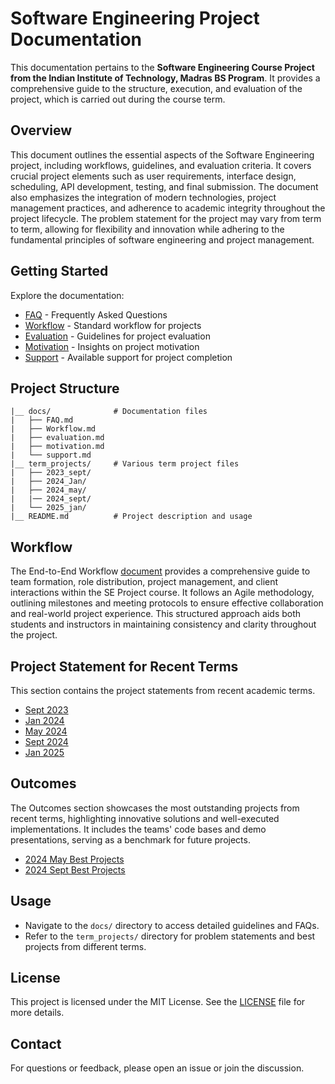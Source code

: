 # Software Engineering Project Documentation

This documentation pertains to the **Software Engineering Course Project from the Indian Institute of Technology, Madras BS Program**. It provides a comprehensive guide to the structure, execution, and evaluation of the project, which is carried out during the course term.

## Overview

This document outlines the essential aspects of the Software Engineering project, including workflows, guidelines, and evaluation criteria. It covers crucial project elements such as user requirements, interface design, scheduling, API development, testing, and final submission. The document also emphasizes the integration of modern technologies, project management practices, and adherence to academic integrity throughout the project lifecycle.
The problem statement for the project may vary from term to term, allowing for flexibility and innovation while adhering to the fundamental principles of software engineering and project management.


## Getting Started

Explore the documentation:
   - [FAQ](docs/FAQ.md) - Frequently Asked Questions
   - [Workflow](docs/Workflow.md) - Standard workflow for projects
   - [Evaluation](docs/evaluation.md) - Guidelines for project evaluation
   - [Motivation](docs/motivation.md) - Insights on project motivation
   - [Support](docs/support.md) - Available support for project completion

## Project Structure

```
|__ docs/              # Documentation files
|   ├── FAQ.md
|   ├── Workflow.md
|   ├── evaluation.md
|   ├── motivation.md
|   └── support.md
|__ term_projects/     # Various term project files
|   ├── 2023_sept/
|   ├── 2024_Jan/
|   ├── 2024_may/
|   |── 2024_sept/
|   └── 2025_jan/
|__ README.md          # Project description and usage
```

## Workflow
The End-to-End Workflow [document](docs/workflow.md) provides a comprehensive guide to team formation, role distribution, project management, and client interactions within the SE Project course. It follows an Agile methodology, outlining milestones and meeting protocols to ensure effective collaboration and real-world project experience. This structured approach aids both students and instructors in maintaining consistency and clarity throughout the project.


## Project Statement for Recent Terms
This section contains the project statements from recent academic terms.

- [Sept 2023](term_projects/2023_sept/problem_statement.md)
- [Jan 2024](term_projects/2024_Jan/problem_statement.md)
- [May 2024](term_projects/2024_may/problem_statement.md)
- [Sept 2024](term_projects/2024_sept/problem_statement.md)
- [Jan 2025](term_projects/2025_Jan/problem_statement.md)

## Outcomes
The Outcomes section showcases the most outstanding projects from recent terms, highlighting innovative solutions and well-executed implementations. It includes the teams' code bases and demo presentations, serving as a benchmark for future projects.

- [2024 May Best Projects](term_projects/2024_may/best_projects.md)
- [2024 Sept Best Projects](term_projects/2024_sept/best_projects.md) 

## Usage

- Navigate to the `docs/` directory to access detailed guidelines and FAQs.
- Refer to the `term_projects/` directory for problem statements and best projects from different terms.


## License

This project is licensed under the MIT License. See the [LICENSE](LICENSE) file for more details.

## Contact

For questions or feedback, please open an issue or join the discussion.
